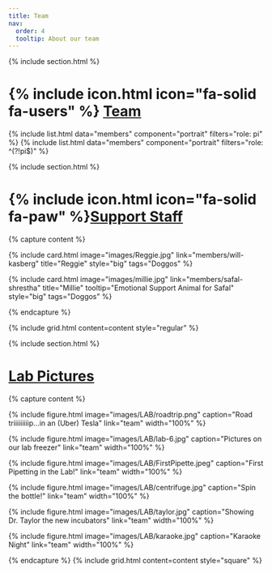 ```yaml
---
title: Team
nav:	
  order: 4
  tooltip: About our team
---
```



{% include section.html %}
# {% include icon.html icon="fa-solid fa-users" %} <u>Team</u>
{% include list.html data="members" component="portrait" filters="role: pi" %}
{% include list.html data="members" component="portrait" filters="role: ^(?!pi$)" %}



{% include section.html %}
# {% include icon.html icon="fa-solid fa-paw" %}<u>Support Staff</u>



{% capture content %}

{%
  include card.html
  image="images/Reggie.jpg"
  link="members/will-kasberg"
  title="Reggie"
  style="big"
  tags="Doggos"
%}


{%
  include card.html
  image="images/millie.jpg"
  link="members/safal-shrestha"
  title="Millie"
  tooltip="Emotional Support Animal for Safal"
  style="big"
  tags="Doggos"
%}



{% endcapture %}

 

{%
  include grid.html
  content=content
  style="regular"
%}

{% include section.html %}
# <u>Lab Pictures</u>

{% capture content %}

{%
  include figure.html
  image="images/LAB/roadtrip.png"
  caption="Road triiiiiiiiip…in an (Uber) Tesla"
  link="team"
  width="100%"
%}

{%
  include figure.html
  image="images/LAB/lab-6.jpg"
  caption="Pictures on our lab freezer"
  link="team"
  width="100%"
%}


{%
  include figure.html
  image="images/LAB/FirstPipette.jpeg"
  caption="First Pipetting in the Lab!"
  link="team"
  width="100%"
%}

{%
  include figure.html
  image="images/LAB/centrifuge.jpg"
  caption="Spin the bottle!"
  link="team"
  width="100%"
%}

{%
  include figure.html
  image="images/LAB/taylor.jpg"
  caption="Showing Dr. Taylor the new incubators"
  link="team"
  width="100%"
%}

{%
  include figure.html
  image="images/LAB/karaoke.jpg"
  caption="Karaoke Night"
  link="team"
  width="100%"
%}


{% endcapture %}
{%
  include grid.html
  content=content
  style="square"
%}
